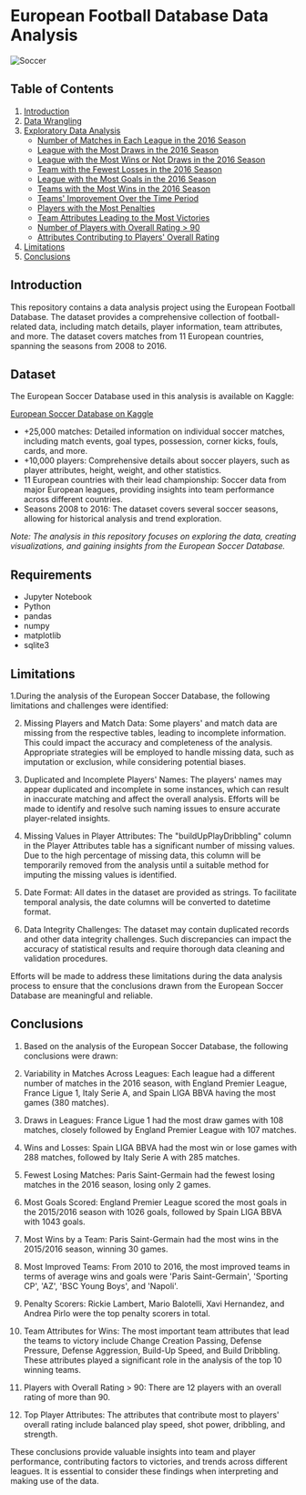 # European Football Database Data Analysis

![Soccer](soccer.jpg)

## Table of Contents

1. [Introduction](#introduction)
2. [Data Wrangling](#data-wrangling)
3. [Exploratory Data Analysis](#exploratory-data-analysis)
    - [Number of Matches in Each League in the 2016 Season](#matches-in-each-league-2016)
    - [League with the Most Draws in the 2016 Season](#league-most-draws-2016)
    - [League with the Most Wins or Not Draws in the 2016 Season](#league-most-wins-2016)
    - [Team with the Fewest Losses in the 2016 Season](#team-fewest-losses-2016)
    - [League with the Most Goals in the 2016 Season](#league-most-goals-2016)
    - [Teams with the Most Wins in the 2016 Season](#teams-most-wins-2016)
    - [Teams' Improvement Over the Time Period](#teams-improvement-over-time)
    - [Players with the Most Penalties](#players-most-penalties)
    - [Team Attributes Leading to the Most Victories](#team-attributes-most-victories)
    - [Number of Players with Overall Rating > 90](#players-overall-rating-90)
    - [Attributes Contributing to Players' Overall Rating](#attributes-contributing-players-overall-rating)
4. [Limitations](#limitations)
5. [Conclusions](#conclusions)

## Introduction

This repository contains a data analysis project using the European Football Database. The dataset provides a comprehensive collection of football-related data, including match details, player information, team attributes, and more. The dataset covers matches from 11 European countries, spanning the seasons from 2008 to 2016.

## Dataset

The European Soccer Database used in this analysis is available on Kaggle:

[European Soccer Database on Kaggle](https://www.kaggle.com/hugomathien/soccer)

- +25,000 matches: Detailed information on individual soccer matches, including match events, goal types, possession, corner kicks, fouls, cards, and more.
- +10,000 players: Comprehensive details about soccer players, such as player attributes, height, weight, and other statistics.
- 11 European countries with their lead championship: Soccer data from major European leagues, providing insights into team performance across different countries.
- Seasons 2008 to 2016: The dataset covers several soccer seasons, allowing for historical analysis and trend exploration.

*Note: The analysis in this repository focuses on exploring the data, creating visualizations, and gaining insights from the European Soccer Database.*

## Requirements

- Jupyter Notebook
- Python
- pandas
- numpy
- matplotlib
- sqlite3

## Limitations

1.During the analysis of the European Soccer Database, the following limitations and challenges were identified:

2. Missing Players and Match Data: Some players' and match data are missing from the respective tables, leading to incomplete information. This could impact the accuracy and completeness of the analysis. Appropriate strategies will be employed to handle missing data, such as imputation or exclusion, while considering potential biases.

3. Duplicated and Incomplete Players' Names: The players' names may appear duplicated and incomplete in some instances, which can result in inaccurate matching and affect the overall analysis. Efforts will be made to identify and resolve such naming issues to ensure accurate player-related insights.

4. Missing Values in Player Attributes: The "buildUpPlayDribbling" column in the Player Attributes table has a significant number of missing values. Due to the high percentage of missing data, this column will be temporarily removed from the analysis until a suitable method for imputing the missing values is identified.

5. Date Format: All dates in the dataset are provided as strings. To facilitate temporal analysis, the date columns will be converted to datetime format.

6. Data Integrity Challenges: The dataset may contain duplicated records and other data integrity challenges. Such discrepancies can impact the accuracy of statistical results and require thorough data cleaning and validation procedures.

Efforts will be made to address these limitations during the data analysis process to ensure that the conclusions drawn from the European Soccer Database are meaningful and reliable.

## Conclusions

1. Based on the analysis of the European Soccer Database, the following conclusions were drawn:

2. Variability in Matches Across Leagues: Each league had a different number of matches in the 2016 season, with England Premier League, France Ligue 1, Italy Serie A, and Spain LIGA BBVA having the most games (380 matches).

3. Draws in Leagues: France Ligue 1 had the most draw games with 108 matches, closely followed by England Premier League with 107 matches.

4. Wins and Losses: Spain LIGA BBVA had the most win or lose games with 288 matches, followed by Italy Serie A with 285 matches.

4. Fewest Losing Matches: Paris Saint-Germain had the fewest losing matches in the 2016 season, losing only 2 games.

5. Most Goals Scored: England Premier League scored the most goals in the 2015/2016 season with 1026 goals, followed by Spain LIGA BBVA with 1043 goals.

6. Most Wins by a Team: Paris Saint-Germain had the most wins in the 2015/2016 season, winning 30 games.

7. Most Improved Teams: From 2010 to 2016, the most improved teams in terms of average wins and goals were 'Paris Saint-Germain', 'Sporting CP', 'AZ', 'BSC Young Boys', and 'Napoli'.

8. Penalty Scorers: Rickie Lambert, Mario Balotelli, Xavi Hernandez, and Andrea Pirlo were the top penalty scorers in total.

9. Team Attributes for Wins: The most important team attributes that lead the teams to victory include Change Creation Passing, Defense Pressure, Defense Aggression, Build-Up Speed, and Build Dribbling. These attributes played a significant role in the analysis of the top 10 winning teams.

10. Players with Overall Rating > 90: There are 12 players with an overall rating of more than 90.

11. Top Player Attributes: The attributes that contribute most to players' overall rating include balanced play speed, shot power, dribbling, and strength.

These conclusions provide valuable insights into team and player performance, contributing factors to victories, and trends across different leagues. It is essential to consider these findings when interpreting and making use of the data.

